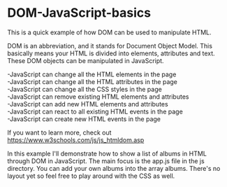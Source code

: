 # DOM-JavaScript-basics

This is a quick example of how DOM can be used to manipulate HTML.

DOM is an abbreviation, and it stands for Document Object Model. 
This basically means your HTML is divided into elements, attributes and text.
These DOM objects can be manipulated in JavaScript. 

-JavaScript can change all the HTML elements in the page  
-JavaScript can change all the HTML attributes in the page   
-JavaScript can change all the CSS styles in the page      
-JavaScript can remove existing HTML elements and attributes   
-JavaScript can add new HTML elements and attributes       
-JavaScript can react to all existing HTML events in the page     
-JavaScript can create new HTML events in the page

If you want to learn more, check out https://www.w3schools.com/js/js_htmldom.asp

In this example I'll demonstrate how to show a list of albums in HTML through 
DOM in JavaScript. The main focus is the app.js file in the js directory. You can add your own
albums into the array albums. There's no layout yet so feel free to play around with the CSS as well.
